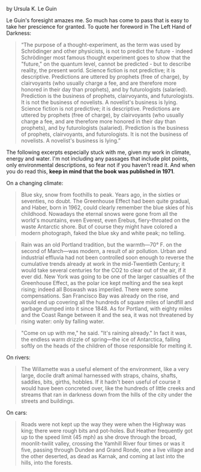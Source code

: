 by Ursula K. Le Guin

Le Guin's foresight amazes me. So much has come to pass that is easy to take her prescience for granted. To quote her foreword in The Left Hand of Darkness:

> “The purpose of a thought-experiment, as the term was used by Schrödinger and other physicists, is not to predict the future - indeed Schrödinger most famous thought experiment goes to show that the "future," on the quantum level, cannot be predicted - but to describe reality, the present world. Science fiction is not predictive; it is descriptive. Predictions are uttered by prophets (free of charge), by clairvoyants (who usually charge a fee, and are therefore more honored in their day than prophets), and by futurologists (salaried). Prediction is the business of prophets, clairvoyants, and futurologists. It is not the business of novelists. A novelist's business is lying. Science fiction is not predictive; it is descriptive. Predictions are uttered by prophets (free of charge), by clairvoyants (who usually charge a fee, and are therefore more honored in their day than prophets), and by futurologists (salaried). Prediction is the business of prophets, clairvoyants, and futurologists. It is not the business of novelists. A novelist's business is lying.”

The following excerpts especially stuck with me, given my work in climate, energy and water. I'm not including any passages that include plot points, only environmental descriptions, so fear not if you haven't read it. And when you do read this, **keep in mind that the book was published in 1971**.

On a changing climate:

> Blue sky, snow from foothills to peak. Years ago, in the sixties or seventies, no doubt. The Greenhouse Effect had been quite gradual, and Haber, born in 1962, could clearly remember the blue skies of his childhood. Nowadays the eternal snows were gone from all the world's mountains, even Everest, even Erebus, fiery-throated on the waste Antarctic shore. But of course they might have colored a modern photograph, faked the blue sky and white peak; no telling.

> Rain was an old Portland tradition, but the warmth—70° F. on the second of March—was modern, a result of air pollution. Urban and industrial effluvia had not been controlled soon enough to reverse the cumulative trends already at work in the mid-Twentieth Century; it would take several centuries for the CO2 to clear out of the air, if it ever did. New York was going to be one of the larger casualties of the Greenhouse Effect, as the polar ice kept melting and the sea kept rising; indeed all Boswash was imperiled. There were some compensations. San Francisco Bay was already on the rise, and would end up covering all the hundreds of square miles of landfill and garbage dumped into it since 1848. As for Portland, with eighty miles and the Coast Range between it and the sea, it was not threatened by rising water: only by falling water.

> "Come on up with me," he said. "It's raining already." In fact it was, the endless warm drizzle of spring—the ice of Antarctica, falling softly on the heads of the children of those responsible for melting it.

On rivers:

> The Willamette was a useful element of the environment, like a very large, docile draft animal harnessed with straps, chains, shafts, saddles, bits, girths, hobbles. If it hadn't been useful of course it would have been concreted over, like the hundreds of little creeks and streams that ran in darkness down from the hills of the city under the streets and buildings.

On cars:

> Roads were not kept up the way they were when the Highway was king; there were rough bits and pot-holes. But Heather frequently got up to the speed limit (45 mph) as she drove through the broad, moonlit-twilit valley, crossing the Yamhill River four times or was it five, passing through Dundee and Grand Ronde, one a live village and the other deserted, as dead as Karnak, and coming at last into the hills, into the forests.

